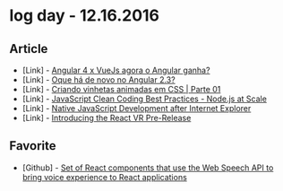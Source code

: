 # log day - 12.16.2016

## Article

- \[Link\] - [Angular 4 x VueJs agora o Angular ganha?](https://www.linkedin.com/pulse/angular-4-x-vuejs-agora-o-ganha-ibrahim-brumate)
- \[Link\] - [Oque há de novo no Angular 2.3?](https://medium.com/codigorefinado/oque-h%C3%A1-de-novo-no-angular-2-3-caa060b9161e#.pdwr77yjq)
- \[Link\] - [Criando vinhetas animadas em CSS | Parte 01](http://cssbrasil.org/criando-vinhetas-animadas-em-css-parte-1/)
- \[Link\] - [JavaScript Clean Coding Best Practices - Node.js at Scale](https://blog.risingstack.com/javascript-clean-coding-best-practices-node-js-at-scale/)
- \[Link\] - [Native JavaScript Development after Internet Explorer](https://www.sitepoint.com/native-javascript-development-after-internet-explorer/)
- \[Link\] - [Introducing the React VR Pre-Release](https://developer.oculus.com/blog/introducing-the-react-vr-pre-release/)


## Favorite

- \[Github\] - [Set of React components that use the Web Speech API to bring voice experience to React applications](https://github.com/grvcoelho/react-voice-components)
